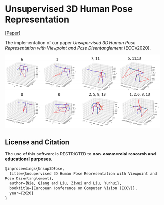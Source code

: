 # Unsupervised 3D Human Pose Representation

[[Paper]](https://arxiv.org/abs/2007.07053)

The implementation of our paper *Unsupervised 3D Human Pose Representation with Viewpoint and Pose Disentanglement* (ECCV2020).

<img src='./assets/intro.png' width=800>

## License and Citation
The use of this software is RESTRICTED to **non-commercial research and educational purposes**.
```
@inproceedings{Unsup3DPose,
  title={Unsupervised 3D Human Pose Representation with Viewpoint and Pose Disentanglement},
  author={Nie, Qiang and Liu, Ziwei and Liu, Yunhui},
  booktitle={European Conference on Computer Vision (ECCV)},
  year={2020}
}
```
